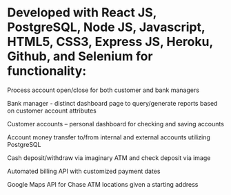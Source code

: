 


# Developed with React JS, PostgreSQL, Node JS, Javascript, HTML5, CSS3, Express JS, Heroku, Github, and Selenium for functionality: 
Process account open/close for both customer and bank managers

Bank manager - distinct dashboard page to query/generate reports based on customer account attributes

Customer accounts – personal dashboard for checking and saving accounts 

Account money transfer to/from internal and external accounts utilizing PostgreSQL

Cash deposit/withdraw via imaginary ATM and check deposit via image 

Automated billing API with customized payment dates 

Google Maps API for Chase ATM locations given a starting address 


